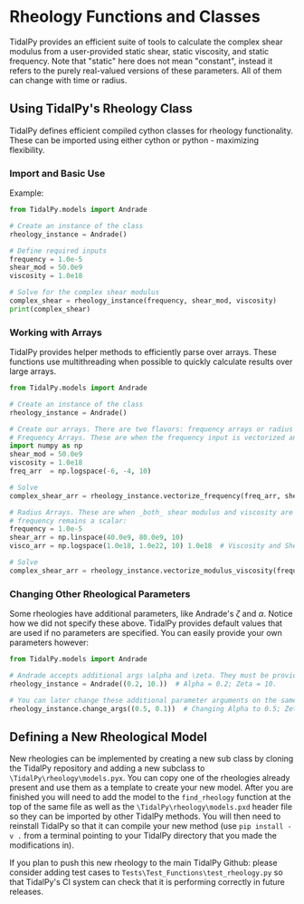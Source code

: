 # Rheology Functions and Classes
TidalPy provides an efficient suite of tools to calculate the complex shear modulus from a user-provided static shear, 
static viscosity, and static frequency. Note that "static" here does not mean "constant", instead it refers to the
purely real-valued versions of these parameters. All of them can change with time or radius.

## Using TidalPy's Rheology Class
TidalPy defines efficient compiled cython classes for rheology functionality. These can be imported using either cython
or python - maximizing flexibility.

### Import and Basic Use
Example:

```python
from TidalPy.models import Andrade

# Create an instance of the class
rheology_instance = Andrade()

# Define required inputs
frequency = 1.0e-5
shear_mod = 50.0e9
viscosity = 1.0e18

# Solve for the complex shear modulus
complex_shear = rheology_instance(frequency, shear_mod, viscosity)
print(complex_shear)
```

### Working with Arrays
TidalPy provides helper methods to efficiently parse over arrays. These functions use multithreading when possible to 
quickly calculate results over large arrays.

```python
from TidalPy.models import Andrade

# Create an instance of the class
rheology_instance = Andrade()

# Create our arrays. There are two flavors: frequency arrays or radius arrays.
# Frequency Arrays. These are when the frequency input is vectorized and the modulus and viscosity are scalars:
import numpy as np
shear_mod = 50.0e9
viscosity = 1.0e18
freq_arr  = np.logspace(-6, -4, 10)

# Solve
complex_shear_arr = rheology_instance.vectorize_frequency(freq_arr, shear_mod, viscosity)

# Radius Arrays. These are when _both_ shear modulus and viscosity are vectorized (e.g, 1D slice of a planet), while
# frequency remains a scalar:
frequency = 1.0e-5
shear_arr = np.linspace(40.0e9, 80.0e9, 10)
visco_arr = np.logspace(1.0e18, 1.0e22, 10) 1.0e18  # Viscosity and Shear must have the same shape

# Solve
complex_shear_arr = rheology_instance.vectorize_modulus_viscosity(frequency, shear_arr, visco_arr)
```

### Changing Other Rheological Parameters
Some rheologies have additional parameters, like Andrade's $\zeta$ and $\alpha$. Notice how we did not specify these
above. TidalPy provides default values that are used if no parameters are specified. You can easily provide your own
parameters however:

```python
from TidalPy.models import Andrade

# Andrade accepts additional args \alpha and \zeta. They must be provided in this order as a tuple.
rheology_instance = Andrade((0.2, 10.))  # Alpha = 0.2; Zeta = 10.

# You can later change these additional parameter arguments on the same instance
rheology_instance.change_args((0.5, 0.1))  # Changing Alpha to 0.5; Zeta to 0.1.
```

## Defining a New Rheological Model
New rheologies can be implemented by creating a new sub class by cloning the TidalPy repository and adding a new
subclass to `\TidalPy\rheology\models.pyx`. You can copy one of the rheologies already present and use them as a
template to create your new model. After you are finished you will need to add the model to the
`find_rheology` function at the top of the same file as well as the `\TidalPy\rheology\models.pxd` header file 
so they can be imported by other TidalPy methods. You will then need to reinstall TidalPy so that it can compile
your new method (use `pip install -v .` from a terminal pointing to your TidalPy directory that you made the
modifications in). 

If you plan to push this new rheology to the main TidalPy Github: please consider adding test cases to 
`Tests\Test_Functions\test_rheology.py` so that TidalPy's CI system can check that it is performing correctly in 
future releases.